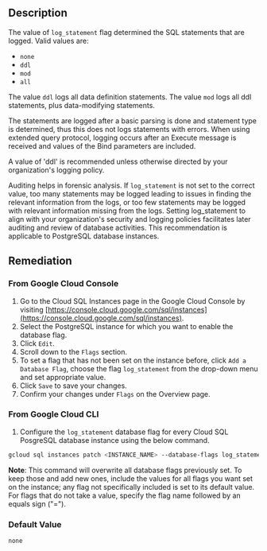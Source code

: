 ## Description

The value of `log_statement` flag determined the SQL statements that are logged. Valid values are:
- `none`
- `ddl`
- `mod`
- `all`

The value `ddl` logs all data definition statements.
The value `mod` logs all ddl statements, plus data-modifying statements.

The statements are logged after a basic parsing is done and statement type is determined, thus this does not logs statements with errors. When using extended query protocol, logging occurs after an Execute message is received and values of the Bind parameters are included.

A value of 'ddl' is recommended unless otherwise directed by your organization's logging policy.

Auditing helps in forensic analysis. If `log_statement` is not set to the correct value, too many statements may be logged leading to issues in finding the relevant information from the logs, or too few statements may be logged with relevant information missing from the logs. Setting log_statement to align with your organization's security and logging policies facilitates later auditing and review of database activities.
This recommendation is applicable to PostgreSQL database instances.

## Remediation

### From Google Cloud Console

1. Go to the Cloud SQL Instances page in the Google Cloud Console by visiting [https://console.cloud.google.com/sql/instances](https://console.cloud.google.com/sql/instances).
2. Select the PostgreSQL instance for which you want to enable the database flag.
3. Click `Edit`.
4. Scroll down to the `Flags` section.
5. To set a flag that has not been set on the instance before, click `Add a Database Flag`, choose the flag `log_statement` from the drop-down menu and set appropriate value.
6. Click `Save` to save your changes.
7. Confirm your changes under `Flags` on the Overview page.

### From Google Cloud CLI

1. Configure the `log_statement` database flag for every Cloud SQL PosgreSQL database instance using the below command.

```bash
gcloud sql instances patch <INSTANCE_NAME> --database-flags log_statement=<ddl|mod|all|none>
```

**Note**: This command will overwrite all database flags previously set. To keep those and add new ones, include the values for all flags you want set on the instance; any flag not specifically included is set to its default value. For flags that do not take a value, specify the flag name followed by an equals sign ("=").

### Default Value

`none`
